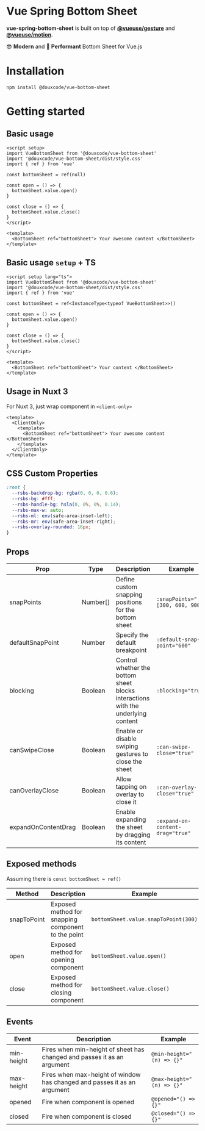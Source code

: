 # Vue Spring Bottom Sheet

**vue-spring-bottom-sheet** is built on top of **[@vueuse/gesture]** and **[@vueuse/motion]**.

😎 **Modern** and 🚀 **Performant** Bottom Sheet for Vue.js

# Installation

```
npm install @douxcode/vue-bottom-sheet
```

# Getting started

## Basic usage

```vue
<script setup>
import VueBottomSheet from '@douxcode/vue-bottom-sheet'
import '@douxcode/vue-bottom-sheet/dist/style.css'
import { ref } from 'vue'

const bottomSheet = ref(null)

const open = () => {
  bottomSheet.value.open()
}

const close = () => {
  bottomSheet.value.close()
}
</script>

<template>
  <BottomSheet ref="bottomSheet"> Your awesome content </BottomSheet>
</template>
```

## Basic usage `setup` + TS

```vue
<script setup lang="ts">
import VueBottomSheet from '@douxcode/vue-bottom-sheet'
import '@douxcode/vue-bottom-sheet/dist/style.css'
import { ref } from 'vue'

const bottomSheet = ref<InstanceType<typeof VueBottomSheet>>()

const open = () => {
  bottomSheet.value.open()
}

const close = () => {
  bottomSheet.value.close()
}
</script>

<template>
  <BottomSheet ref="bottomSheet"> Your content </BottomSheet>
</template>
```

## Usage in Nuxt 3

For Nuxt 3, just wrap component in `<client-only>`

```vue
<template>
  <ClientOnly>
    <template>
      <BottomSheet ref="bottomSheet"> Your awesome content </BottomSheet>
    </template>
  </ClientOnly>
</template>
```

## CSS Custom Properties

```css
:root {
  --rsbs-backdrop-bg: rgba(0, 0, 0, 0.6);
  --rsbs-bg: #fff;
  --rsbs-handle-bg: hsla(0, 0%, 0%, 0.14);
  --rsbs-max-w: auto;
  --rsbs-ml: env(safe-area-inset-left);
  --rsbs-mr: env(safe-area-inset-right);
  --rsbs-overlay-rounded: 16px;
}
```

## Props

| Prop                | Type     | Description                                                                      | Example                          | Defaults  |
| ------------------- | -------- | -------------------------------------------------------------------------------- | -------------------------------- | --------- |
| snapPoints          | Number[] | Define custom snapping positions for the bottom sheet                            | `:snapPoints="[300, 600, 900]"`  | true      |
| defaultSnapPoint    | Number   | Specify the default breakpoint                                                   | `:default-snap-point="600"`      | true      |
| blocking            | Boolean  | Control whether the bottom sheet blocks interactions with the underlying content | `:blocking="true"`               | true      |
| canSwipeClose       | Boolean  | Enable or disable swiping gestures to close the sheet                            | `:can-swipe-close="true"`        | true      |
| canOverlayClose     | Boolean  | Allow tapping on overlay to close it                                             | `:can-overlay-close="true"`      | true      |
| expandOnContentDrag | Boolean  | Enable expanding the sheet by dragging its content                               | `:expand-on-content-drag="true"` | #0000004D |

## Exposed methods

Assuming there is `const bottomSheet = ref()`

| Method      | Description                                        | Example                              |
| ----------- | -------------------------------------------------- | ------------------------------------ |
| snapToPoint | Exposed method for snapping component to the point | `bottomSheet.value.snapToPoint(300)` |
| open        | Exposed method for opening component               | `bottomSheet.value.open()`           |
| close       | Exposed method for closing component               | `bottomSheet.value.close()`          |

## Events

| Event      | Description                                                              | Example                   |
| ---------- | ------------------------------------------------------------------------ | ------------------------- |
| min-height | Fires when min-height of sheet has changed and passes it as an argument  | `@min-height="(n) => {}"` |
| max-height | Fires when max-height of window has changed and passes it as an argument | `@max-height="(n) => {}"` |
| opened     | Fire when component is opened                                            | `@opened="() => {}"`      |
| closed     | Fire when component is closed                                            | `@closed="() => {}"`      |

[@vueuse/gesture]: https://gesture.vueuse.org/
[@vueuse/motion]: https://motion.vueuse.org/
